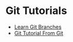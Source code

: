# Git Tutorials

- [Learn Git Branches](https://learngitbranching.js.org/?locale=en_US)
- [Git Tutorial From Git](https://git-scm.com/docs/gittutorial)
